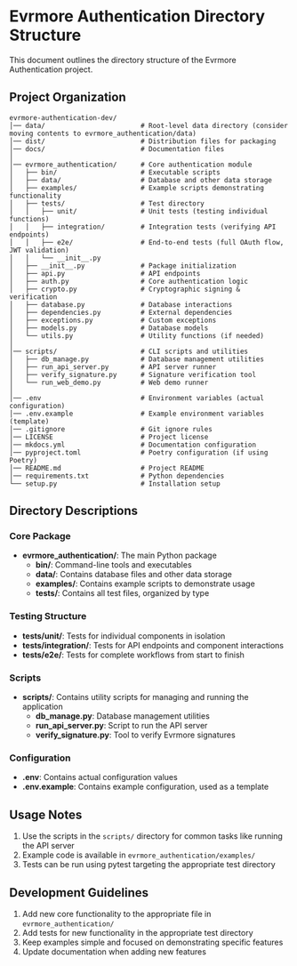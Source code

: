 # Evrmore Authentication Directory Structure

This document outlines the directory structure of the Evrmore Authentication project.

## Project Organization

```
evrmore-authentication-dev/
│── data/                        # Root-level data directory (consider moving contents to evrmore_authentication/data)
│── dist/                        # Distribution files for packaging
│── docs/                        # Documentation files
│
│── evrmore_authentication/      # Core authentication module
│   ├── bin/                     # Executable scripts
│   ├── data/                    # Database and other data storage
│   ├── examples/                # Example scripts demonstrating functionality
│   ├── tests/                   # Test directory
│   │   ├── unit/                # Unit tests (testing individual functions)
│   │   ├── integration/         # Integration tests (verifying API endpoints)
│   │   ├── e2e/                 # End-to-end tests (full OAuth flow, JWT validation)
│   │   └── __init__.py          
│   ├── __init__.py              # Package initialization
│   ├── api.py                   # API endpoints
│   ├── auth.py                  # Core authentication logic
│   ├── crypto.py                # Cryptographic signing & verification
│   ├── database.py              # Database interactions
│   ├── dependencies.py          # External dependencies
│   ├── exceptions.py            # Custom exceptions
│   ├── models.py                # Database models
│   └── utils.py                 # Utility functions (if needed)
│
│── scripts/                     # CLI scripts and utilities
│   ├── db_manage.py             # Database management utilities
│   ├── run_api_server.py        # API server runner
│   ├── verify_signature.py      # Signature verification tool
│   └── run_web_demo.py          # Web demo runner
│
│── .env                         # Environment variables (actual configuration) 
│── .env.example                 # Example environment variables (template)
│── .gitignore                   # Git ignore rules
│── LICENSE                      # Project license
│── mkdocs.yml                   # Documentation configuration
│── pyproject.toml               # Poetry configuration (if using Poetry)
│── README.md                    # Project README
│── requirements.txt             # Python dependencies
└── setup.py                     # Installation setup
```

## Directory Descriptions

### Core Package

- **evrmore_authentication/**: The main Python package
  - **bin/**: Command-line tools and executables
  - **data/**: Contains database files and other data storage
  - **examples/**: Contains example scripts to demonstrate usage
  - **tests/**: Contains all test files, organized by type

### Testing Structure

- **tests/unit/**: Tests for individual components in isolation
- **tests/integration/**: Tests for API endpoints and component interactions
- **tests/e2e/**: Tests for complete workflows from start to finish

### Scripts

- **scripts/**: Contains utility scripts for managing and running the application
  - **db_manage.py**: Database management utilities
  - **run_api_server.py**: Script to run the API server
  - **verify_signature.py**: Tool to verify Evrmore signatures

### Configuration

- **.env**: Contains actual configuration values
- **.env.example**: Contains example configuration, used as a template

## Usage Notes

1. Use the scripts in the `scripts/` directory for common tasks like running the API server
2. Example code is available in `evrmore_authentication/examples/`
3. Tests can be run using pytest targeting the appropriate test directory

## Development Guidelines

1. Add new core functionality to the appropriate file in `evrmore_authentication/`
2. Add tests for new functionality in the appropriate test directory
3. Keep examples simple and focused on demonstrating specific features
4. Update documentation when adding new features 